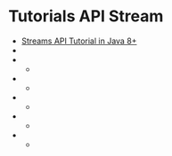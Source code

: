 # Tutorials API Stream

- [Streams API Tutorial in Java 8+](https://www.youtube.com/watch?v=VNovNwHr9jY&t=277s)
- []()
- - []()
- - []()
- - []()
- - []()
- - []()